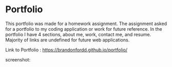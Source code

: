 # Portfolio
This portfolio was made for a homework assignment. The assignment asked for a portfolio to my coding application or work for future reference. In the portfolio I have 4 sections, about me, work, contact me, and resume. Majority of links are undefined for future web applications. 

Link to Portfolio : https://brandonfordd.github.io/portfolio/

screenshot:

